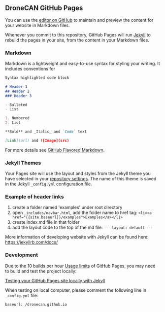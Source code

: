 ## DroneCAN GitHub Pages

You can use the [editor on GitHub](https://github.com/dronecan/dronecan.github.io/edit/master/index.md) to maintain and preview the content for your website in Markdown files.

Whenever you commit to this repository, GitHub Pages will run [Jekyll](https://jekyllrb.com/) to rebuild the pages in your site, from the content in your Markdown files.

### Markdown

Markdown is a lightweight and easy-to-use syntax for styling your writing. It includes conventions for

```markdown
Syntax highlighted code block

# Header 1
## Header 2
### Header 3

- Bulleted
- List

1. Numbered
2. List

**Bold** and _Italic_ and `Code` text

[Link](url) and ![Image](src)
```

For more details see [GitHub Flavored Markdown](https://guides.github.com/features/mastering-markdown/).

### Jekyll Themes

Your Pages site will use the layout and styles from the Jekyll theme you have selected in your [repository settings](https://github.com/dronecan/dronecan.github.io/settings). The name of this theme is saved in the Jekyll `_config.yml` configuration file.

### Example of header links
1. create a folder named 'examples' under root directory
2. open `_includes/navbar.html`, add the folder name to href tag:
`<li><a href="{{site.baseurl}}/examples">Examples</a></li>`
3. create index.md file in that folder
4. add the layout code to the top of the md file:
`---`
`layout: default`
`---`

More information of developing website with Jekyll can be found here:
https://jekyllrb.com/docs/


### Development
Due to the 10 builds per hour [Usage limits](https://jekyllrb.com/docs/pages/) of GitHub Pages, you may need to build and test the project locally: 

[Testing your GitHub Pages site locally with Jekyll](https://docs.github.com/en/pages/setting-up-a-github-pages-site-with-jekyll/testing-your-github-pages-site-locally-with-jekyll)

When testing on local computer, please comment the following line in `_config.yml` file:

`baseurl: /dronecan.github.io`
